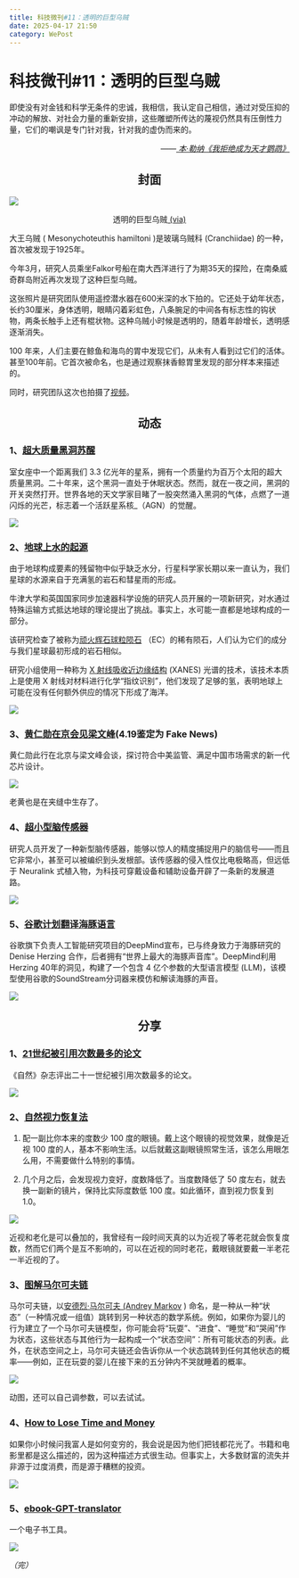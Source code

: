 ```yaml
---
title: 科技微刊#11：透明的巨型乌贼
date: 2025-04-17 21:50
category: WePost
---
```

# 科技微刊#11：透明的巨型乌贼

<!--Yusuol-->
即使没有对金钱和科学无条件的忠诚，我相信，我认定自己相信，通过对受压抑的冲动的解放、对社会力量的重新安排，这些雕塑所传达的蔑视仍然具有压倒性力量，它们的嘲讽是专门针对我，针对我的虚伪而来的。
<div style="text-align: right; margin-top: 1em; font-style: italic;">
  ——<a href="https://m.douban.com/book/subject/36415631/">
		本·勒纳《我拒绝成为天才鹦鹉》
  </a>
</div>
<!--Yusuol-->

<h2 align="center">封面</h2>

![](  https://techdaily.oss-cn-shanghai.aliyuncs.com/11/1101.jpg)
<div align="center">
透明的巨型乌贼<a href="https://newatlas.com/biology/transparent-colossal-squid-video-first/">
	(via)
  </a>
</div>

大王乌贼 ( Mesonychoteuthis hamiltoni )是玻璃乌贼科 (Cranchiidae) 的一种，首次被发现于1925年。

今年3月，研究人员乘坐Falkor号船在南大西洋进行了为期35天的探险，在南桑威奇群岛附近再次发现了这种巨型乌贼。

这张照片是研究团队使用遥控潜水器在600米深的水下拍的。它还处于幼年状态，长约30厘米，身体透明，眼睛闪着彩虹色，八条腕足的中间各有标志性的钩状物，两条长触手上还有棍状物。这种乌贼小时候是透明的，随着年龄增长，透明感逐渐消失。

100 年来，人们主要在鲸鱼和海鸟的胃中发现它们，从未有人看到过它们的活体。甚至100年前。它首次被命名，也是通过观察抹香鲸胃里发现的部分样本来描述的。

同时，研究团队这次也拍摄了[视频](https://youtu.be/lzPoG9H8Hlo?si=36mwh_gTww03Ovf5)。

<h2 align="center">动态</h2>

### 1、[超大质量黑洞苏醒](https://skyandtelescope.org/astronomy-news/supermassive-black-hole-wakes-up/)

室女座中一个距离我们 3.3 亿光年的星系，拥有一个质量约为百万个太阳的超大质量黑洞。二十年来，这个黑洞一直处于休眠状态。然而，就在一夜之间，黑洞的开关突然打开。世界各地的天文学家目睹了一股突然涌入黑洞的气体，点燃了一道闪烁的光芒，标志着一个活跃星系核_（AGN）的觉醒。

![](https://techdaily.oss-cn-shanghai.aliyuncs.com/11/1102.webp)

### 2、[地球上水的起源](https://www.sciencealert.com/origins-of-earths-water-may-not-be-as-complicated-as-we-thought)

由于地球构成要素的残留物中似乎缺乏水分，行星科学家长期以来一直认为，我们星球的水源来自于充满氢的岩石和彗星雨的形成。

牛津大学和英国国家同步加速器科学设施的研究人员开展的一项新研究，对水通过特殊运输方式抵达地球的理论提出了挑战。事实上，水可能一直都是地球构成的一部分。

该研究检查了被称为[顽火辉石球粒陨石](https://en.wikipedia.org/wiki/Enstatite_chondrite) （EC）的稀有陨石，人们认为它们的成分与我们星球最初形成的岩石相似。

研究小组使用一种称为 [X 射线吸收近边缘结构](https://en.wikipedia.org/wiki/X-ray_absorption_near_edge_structure) (XANES) 光谱的技术，该技术本质上是使用 X 射线对材料进行化学“指纹识别”，他们发现了足够的氢，表明地球上可能在没有任何额外供应的情况下形成了海洋。

![](  https://techdaily.oss-cn-shanghai.aliyuncs.com/11/1103.jpg)

### 3、[黄仁勋在京会见梁文峰](https://www.ft.com/content/7a49186c-8e51-4540-affe-15239c0914e3)(4.19鉴定为 Fake News)

黄仁勋此行在北京与梁文峰会谈，探讨符合中美监管、满足中国市场需求的新一代芯片设计。

![](  https://techdaily.oss-cn-shanghai.aliyuncs.com/11/1104.jpg)

老黄也是在夹缝中生存了。

### 4、[超小型脑传感器](https://www.extremetech.com/science/researchers-develop-ultra-small-brain-sensor-with-96-accuracy)

研究人员开发了一种新型脑传感器，能够以惊人的精度捕捉用户的脑信号——而且它非常小，甚至可以被编织到头发根部。该传感器的侵入性仅比电极略高，但远低于 Neuralink 式植入物，为科技可穿戴设备和辅助设备开辟了一条新的发展道路。

![]( https://techdaily.oss-cn-shanghai.aliyuncs.com/11/1105.webp)

### 5、[谷歌计划翻译海豚语言](https://www.extremetech.com/science/new-google-llm-aims-to-translate-dolphin-language)

谷歌旗下负责人工智能研究项目的DeepMind宣布，已与终身致力于海豚研究的Denise Herzing 合作，后者拥有“世界上最大的海豚声音库”。DeepMind利用 Herzing 40年的洞见，构建了一个包含 4 亿个参数的大型语言模型 (LLM)，该模型使用谷歌的SoundStream分词器来模仿和解读海豚的声音。

![]( https://techdaily.oss-cn-shanghai.aliyuncs.com/11/1106.webp)


<h2 align="center">分享</h2>

### 1、[21世纪被引用次数最多的论文](https://www.nature.com/articles/d41586-025-01125-9)

《自然》杂志评出二十一世纪被引用次数最多的论文。

![]( https://techdaily.oss-cn-shanghai.aliyuncs.com/11/1112.png)

### 2、[自然视力恢复法](https://www.yinwang.org/blog-cn/2022/02/22/myopia)

1. 配一副比你本来的度数少 100 度的眼镜。戴上这个眼镜的视觉效果，就像是近视 100 度的人，基本不影响生活。以后就戴这副眼镜照常生活，该怎么用眼怎么用，不需要做什么特别的事情。

2. 几个月之后，会发现视力变好，度数降低了。当度数降低了 50 度左右，就去换一副新的镜片，保持比实际度数低 100 度。如此循环，直到视力恢复到 1.0。

![]( https://techdaily.oss-cn-shanghai.aliyuncs.com/11/1108.jpg)

近视和老化是可以叠加的，我曾经有一段时间天真的以为近视了等老花就会恢复度数，然而它们两个是互不影响的，可以在近视的同时老花，戴眼镜就要戴一半老花一半近视的了。

### 3、[图解马尔可夫链](https://setosa.io/blog/2014/07/26/markov-chains/index.html)

马尔可夫链，以[安德烈·马尔可夫 (Andrey Markov](https://en.wikipedia.org/wiki/Andrey_Markov) ) 命名，是一种从一种“状态”（一种情况或一组值）跳转到另一种状态的数学系统。例如，如果你为婴儿的行为建立了一个马尔可夫链模型，你可能会将“玩耍”、“进食”、“睡觉”和“哭闹”作为状态，这些状态与其他行为一起构成一个“状态空间”：所有可能状态的列表。此外，在状态空间之上，马尔可夫链还会告诉你从一个状态跳转到任何其他状态的概率——例如，正在玩耍的婴儿在接下来的五分钟内不哭就睡着的概率。

![]( https://techdaily.oss-cn-shanghai.aliyuncs.com/11/1109.png)

动图，还可以自己调参数，可以去试试。

### 4、[How to Lose Time and Money](https://paulgraham.com/selfindulgence.html)

如果你小时候问我富人是如何变穷的，我会说是因为他们把钱都花光了。书籍和电影里都是这么描述的，因为这种描述方式很生动。但事实上，大多数财富的流失并非源于过度消费，而是源于糟糕的投资。

![]( https://techdaily.oss-cn-shanghai.aliyuncs.com/11/1110.png)

### 5、[ebook-GPT-translator](https://github.com/jesselau76/ebook-GPT-translator)

一个电子书工具。

![]( https://techdaily.oss-cn-shanghai.aliyuncs.com/11/1111.png)

_（完）_
